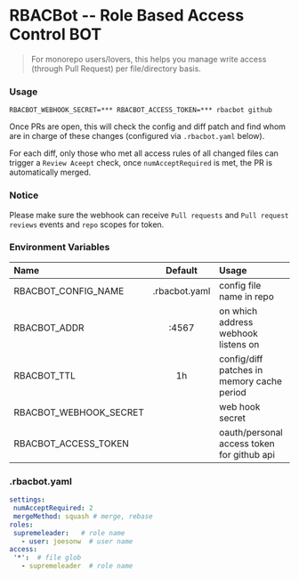 
# RBACBot -- Role Based Access Control BOT 

> For monorepo users/lovers, this helps you manage write access (through Pull Request) per file/directory basis.

### Usage

```
RBACBOT_WEBHOOK_SECRET=*** RBACBOT_ACCESS_TOKEN=*** rbacbot github
```

Once PRs are open, this will check the config and diff patch and find whom are in charge of these changes (configured via `.rbacbot.yaml` below).

For each diff, only those who met all access rules of all changed files can trigger a `Review Aceept` check, once `numAcceptRequired` is met, the PR is automatically merged.

### Notice

Please make sure the webhook can receive `Pull requests` and `Pull request reviews` events and `repo` scopes for token.


### Environment Variables

|              Name             |              Default          |       Usage                    
|:------------------------------|:-----------------------------:|:------------------------------
|     RBACBOT_CONFIG_NAME       |       .rbacbot.yaml           | config file name in repo        
|         RBACBOT_ADDR          |             :4567             | on which address webhook listens on
|         RBACBOT_TTL           |           1h                  | config/diff patches in memory cache period
|     RBACBOT_WEBHOOK_SECRET    |                               | web hook secret
|      RBACBOT_ACCESS_TOKEN     |                               | oauth/personal access token for github api
 
 
 
 ### .rbacbot.yaml
 
 ```yaml
settings:
  numAcceptRequired: 2
  mergeMethod: squash # merge, rebase
roles:
  supremeleader:   # role name
    - user: joesonw  # user name
access:
  '*':  # file glob
    - supremeleader  # role name
 ```
 
